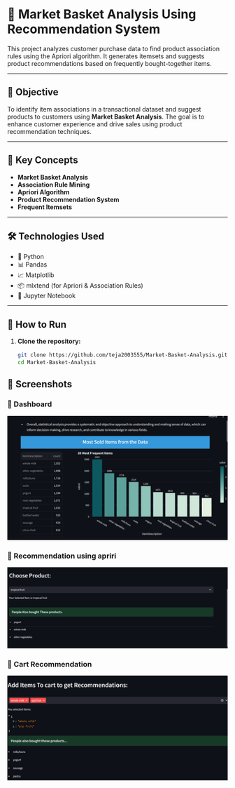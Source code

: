 # 🛒 Market Basket Analysis Using Recommendation System

This project analyzes customer purchase data to find product association rules using the Apriori algorithm. It generates itemsets and suggests product recommendations based on frequently bought-together items.

---

## 📌 Objective

To identify item associations in a transactional dataset and suggest products to customers using **Market Basket Analysis**. The goal is to enhance customer experience and drive sales using product recommendation techniques.

---

## 🧠 Key Concepts

- **Market Basket Analysis**
- **Association Rule Mining**
- **Apriori Algorithm**
- **Product Recommendation System**
- **Frequent Itemsets**

---

## 🛠️ Technologies Used

- 🐍 Python
- 📊 Pandas
- 📈 Matplotlib
- 📦 mlxtend (for Apriori & Association Rules)
- 🧪 Jupyter Notebook

---

## 🚀 How to Run

1. **Clone the repository:**

    ```bash
    git clone https://github.com/teja2003555/Market-Basket-Analysis.git
    cd Market-Basket-Analysis

## 📸 Screenshots

### 🔹 Dashboard
![Dashboard](screenshots/dashboard.png)

### 🔹 Recommendation using apriri 
![Recommendation](screenshots/recommendation.png)

### 🔹 Cart Recommendation
![Cart Recommendation](screenshots/cartrecommendation.png)
